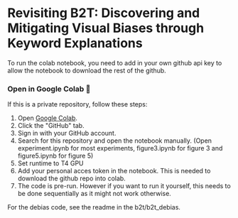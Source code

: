 # Revisiting B2T: Discovering and Mitigating Visual Biases through Keyword Explanations

To run the colab notebook, you need to add in your own github api key to allow the notebook to download the rest of the github.

### Open in Google Colab 🚀

If this is a private repository, follow these steps:

1. Open [Google Colab](https://colab.research.google.com).
2. Click the "GitHub" tab.
3. Sign in with your GitHub account.
4. Search for this repository and open the notebook manually. (Open experiment.ipynb for most experiments, figure3.ipynb for figure 3 and figure5.ipynb for figure 5)
5. Set runtime to T4 GPU
6. Add your personal acces token in the notebook. This is needed to download the github repo into colab.
7. The code is pre-run. However if you want to run it yourself, this needs to be done sequentially as it might not work otherwise.

For the debias code, see the readme in the b2t/b2t_debias.
